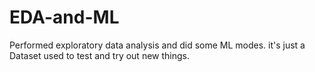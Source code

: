 # EDA-and-ML
Performed exploratory data analysis and did some ML modes. it's just a Dataset used to test and try out new things.
